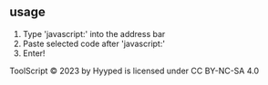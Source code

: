 ## usage
1. Type 'javascript:' into the address bar
2. Paste selected code after 'javascript:'
3. Enter!


ToolScript © 2023 by Hyyped is licensed under CC BY-NC-SA 4.0 